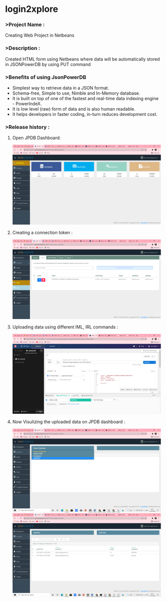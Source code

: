 # login2xplore

### >Project Name :
 Creating Web Project in Netbeans

### >Description :
 Created HTML form using Netbeans where data will be automatically stored in JSONPowerDB by using PUT command 

### >Benefits of using JsonPowerDB

- Simplest way to retrieve data in a JSON format.
- Schema-free, Simple to use, Nimble and In-Memory database.
- It is built on top of one of the fastest and real-time data indexing engine - PowerIndeX.
- It is low level (raw) form of data and is also human readable.
- It helps developers in faster coding, in-turn reduces development cost.

### >Release history :
1. Open JPDB Dashboard:

      ![Dashboard](https://github.com/Unna0421/login2xplore/blob/main/Dashboard.PNG)

2. Creating a connection token :

      ![TOKEN](https://github.com/Unna0421/login2xplore/blob/main/Token.PNG)

3. Uploading data using different IML, IRL commands :

      ![API](https://github.com/Unna0421/login2xplore/blob/main/API.PNG)
4. Now Visulizing the uploaded data on JPDB dashboard : 

      ![Databases](https://github.com/Unna0421/login2xplore/blob/main/Databases.png)
      ![DATA](https://github.com/Unna0421/login2xplore/blob/main/DATA.png)


